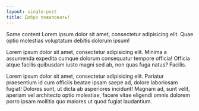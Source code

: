 ```yaml
---
layout: single-post
title: Добро пожаловать!
---
```

Some content Lorem ipsum dolor sit amet, consectetur adipisicing elit. Quae optio molestias voluptatum debitis dolorum ipsum!

<!--more-->

Lorem ipsum dolor sit amet, consectetur adipisicing elit. Minima a assumenda expedita cumque dolorum consequatur tempore officia! Officia atque facilis quibusdam iusto magni sed ab, non quas fuga natus? Facilis.

Lorem ipsum dolor sit amet, consectetur adipisicing elit. Pariatur praesentium id cum officiis beatae ipsam saepe ad, dolore laboriosam fugiat! Dolores sunt, ut dicta ab asperiores incidunt! Magnam ad, sunt velit, aperiam vel architecto optio molestiae, facere vitae eligendi omnis dolorem porro ipsam mollitia quo maiores ut quod fugiat laudantium.